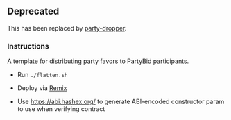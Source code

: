 ## Deprecated

This has been replaced by [party-dropper](https://github.com/PartyDAO/party-dropper).

### Instructions

A template for distributing party favors to PartyBid participants.

- Run `./flatten.sh`

- Deploy via [Remix](https://remix.ethereum.org/)

- Use https://abi.hashex.org/ to generate ABI-encoded constructor param to use when verifying contract
